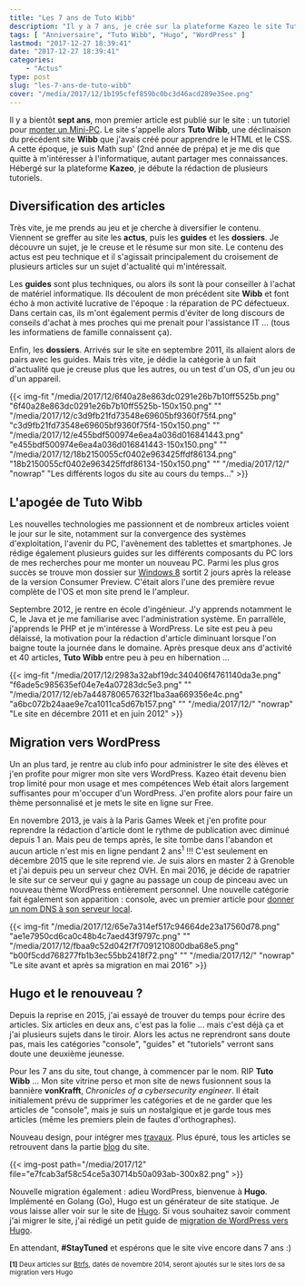 ```yaml
---
title: "Les 7 ans de Tuto Wibb"
description: "Il y a 7 ans, je crée sur la plateforme Kazeo le site Tuto Wibb. Retour sur l'évolution du site ces 7 dernières années ..."
tags: [ "Anniversaire", "Tuto Wibb", "Hugo", "WordPress" ]
lastmod: "2017-12-27 18:39:41"
date: "2017-12-27 18:39:41"
categories:
    - "Actus"
type: post
slug: "les-7-ans-de-tuto-wibb"
cover: "/media/2017/12/1b195cfef859bc0bc3d46acd289e35ee.png"
---
```


Il y a bientôt **sept ans**, mon premier article est publié sur le site : un tutoriel pour [monter un Mini-PC](/tutoriels/monter-un-mini-pc/). Le site s'appelle alors **Tuto Wibb**, une déclinaison du précédent site **Wibb** que j'avais créé pour apprendre le HTML et le CSS. A cette époque, je suis Math sup' (2nd année de prépa) et je me dis que quitte à m'intéresser à l'informatique, autant partager mes connaissances. Hébergé sur la plateforme **Kazeo**, je débute la rédaction de plusieurs tutoriels.

<!--more-->

## Diversification des articles

Très vite, je me prends au jeu et je cherche à diversifier le contenu. Viennent se greffer au site les **actus**, puis les **guides** et les **dossiers**. Je découvre un sujet, je le creuse et le résume sur mon site. Le contenu des actus est peu technique et il s'agissait principalement du croisement de plusieurs articles sur un sujet d'actualité qui m'intéressait.

Les **guides** sont plus techniques, ou alors ils sont là pour conseiller à l'achat de matériel informatique. Ils découlent de mon précédent site **Wibb** et font écho à mon activité lucrative de l'époque : la réparation de PC défectueux. Dans certain cas, ils m'ont également permis d'éviter de long discours de conseils d'achat à mes proches qui me prenait pour l'assistance IT ... (tous les informatiens de famille connaissent ça).

Enfin, les **dossiers**. Arrivés sur le site en septembre 2011, ils allaient alors de pairs avec les guides. Mais très vite, je dédie la catégorie à un fait d'actualité que je creuse plus que les autres, ou un test d'un OS, d'un jeu ou d'un appareil. 

{{< img-fit
    "/media/2017/12/6f40a28e863dc0291e26b7b10ff5525b.png" "6f40a28e863dc0291e26b7b10ff5525b-150x150.png" ""
    "/media/2017/12/c3d9fb21fd73548e69605bf9360f75f4.png" "c3d9fb21fd73548e69605bf9360f75f4-150x150.png" ""
    "/media/2017/12/e455bdf500974e6ea4a036d016841443.png" "e455bdf500974e6ea4a036d016841443-150x150.png" ""
    "/media/2017/12/18b2150055cf0402e963425ffdf86134.png" "18b2150055cf0402e963425ffdf86134-150x150.png" ""
    "/media/2017/12/" "nowrap" "Les différents logos du site au cours du temps..." >}}

## L'apogée de Tuto Wibb

Les nouvelles technologies me passionnent et de nombreux articles voient le jour sur le site, notamment sur la convergence des systèmes d'exploitation, l'avenir du PC, l'avènement des tablettes et smartphones. Je rédige également plusieurs guides sur les différents composants du PC lors de mes recherches pour me monter un nouveau PC. Parmi les plus gros succès se trouve mon dossier sur [Windows 8](/dossiers/windows-8-los-nouvelle-generation/) sortit 2 jours après la release de la version Consumer Preview. C'était alors l'une des première revue complète de l'OS et mon site prend le l'ampleur.

Septembre 2012, je rentre en école d'ingénieur. J'y apprends notamment le C, le Java et je me familiarise avec l'administration système. En parrallèle, j'apprends le PHP et je m'intéresse à WordPress. Le site est peu à peu délaissé, la motivation pour la rédaction d'article diminuant lorsque l'on baigne toute la journée dans le domaine. Après presque deux ans d'activité et 40 articles, **Tuto Wibb** entre peu à peu en hibernation ...

{{< img-fit
    "/media/2017/12/2983a32abf19dc340406f4761140da3e.png" "f6ade5c985635ef04e7e4a07283dc5e3.png" ""
    "/media/2017/12/eb7a448780657632f1ba3aa669356e4c.png" "a6bc072b24aae9e7ca1011ca5d67b157.png" ""
    "/media/2017/12/" "nowrap" "Le site en décembre 2011 et en juin 2012" >}}

## Migration vers WordPress

Un an plus tard, je rentre au club info pour administrer le site des élèves et j'en profite pour migrer mon site vers WordPress. Kazeo était devenu bien trop limité pour mon usage et mes compétences Web était alors largement suffisantes pour m'occuper d'un WordPress. J'en profite alors pour faire un thème personnalisé et je mets le site en ligne sur Free.

En novembre 2013, je vais à la Paris Games Week et j'en profite pour reprendre la rédaction d'article dont le rythme de publication avec diminué depuis 1 an. Mais peu de temps après, le site tombe dans l'abandon et aucun article n'est mis en ligne pendant 2 ans<sup>1</sup> !!! C'est seulement en décembre 2015 que le site reprend vie. Je suis alors en master 2 à Grenoble et j'ai depuis peu un serveur chez OVH. En mai 2016, je décide de rapatrier le site sur ce serveur qui y gagne au passage un coup de pinceau avec un nouveau thème WordPress entièrement personnel. Une nouvelle catégorie fait également son apparition : console, avec un premier article pour [donner un nom DNS à son serveur local](/console/donner-nom-dns-a-serveur-local/).

{{< img-fit
    "/media/2017/12/65e7a314ef517c94664de23a17560d78.png" "ae1e7950cd6ca0c48b4c7aed43f9797c.png" ""
    "/media/2017/12/fbaa9c52d042f7f7091210800dba68e5.png" "b00f5cdd768277fb1b3ec55bb2418f72.png" ""
    "/media/2017/12/" "nowrap" "Le site avant et après sa migration en mai 2016" >}}

## Hugo et le renouveau ?

Depuis la reprise en 2015, j'ai essayé de trouver du temps pour écrire des articles. Six articles en deux ans, c'est pas la folie ... mais c'est déjà ça et j'ai plusieurs sujets dans le tiroir. Alors les actus ne reprendront sans doute pas, mais les catégories "console", "guides" et "tutoriels" verront sans doute une deuxième jeunesse.

Pour les 7 ans du site, tout change, à commencer par le nom. RIP **Tuto Wibb** ... Mon site vitrine perso et mon site de news fusionnent sous la bannière **vonKrafft**, *Chronicles of a cybersecurity engineer*. Il était initialement prévu de supprimer les catégories et de ne garder que les articles de "console", mais je suis un nostalgique et je garde tous mes articles (même les premiers plein de fautes d'orthographes).

Nouveau design, pour intégrer mes [travaux](/works). Plus épuré, tous les articles se retrouvent dans la partie [blog](/) du site.

{{< img-post path="/media/2017/12" file="e7fcab3af58c54ce5a30714b50a093ab-300x82.png" >}}

Nouvelle migration également : adieu WordPress, bienvenue à **Hugo**. Implémenté en Golang (Go), Hugo est un générateur de site statique. Je vous laisse aller voir sur le site de [Hugo](https://gohugo.io/). Si vous souhaitez savoir comment j'ai migrer le site, j'ai rédigé un petit guide de [migration de WordPress vers Hugo](/guides/repertoire-git-accessible/).

En attendant, **#StayTuned** et espérons que le site vive encore dans 7 ans :)

<small class="align-right">**[1]** Deux articles sur [Btrfs](/dossiers/systeme-de-fichier-emergence-btrfs/), datés de novembre 2014, seront ajoutés sur le sites lors de sa migration vers Hugo</small>

